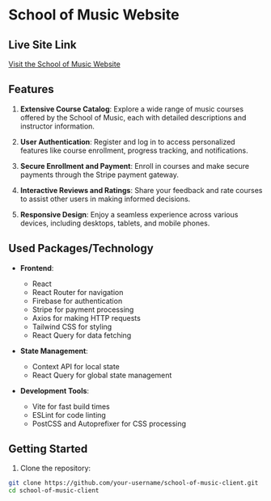 # School of Music Website

## Live Site Link
[Visit the School of Music Website](https://school-of-music-62ce9.web.app/)

## Features

1. **Extensive Course Catalog**: Explore a wide range of music courses offered by the School of Music, each with detailed descriptions and instructor information.

2. **User Authentication**: Register and log in to access personalized features like course enrollment, progress tracking, and notifications.

3. **Secure Enrollment and Payment**: Enroll in courses and make secure payments through the Stripe payment gateway.

4. **Interactive Reviews and Ratings**: Share your feedback and rate courses to assist other users in making informed decisions.

5. **Responsive Design**: Enjoy a seamless experience across various devices, including desktops, tablets, and mobile phones.

## Used Packages/Technology

- **Frontend**:
  - React
  - React Router for navigation
  - Firebase for authentication
  - Stripe for payment processing
  - Axios for making HTTP requests
  - Tailwind CSS for styling
  - React Query for data fetching

- **State Management**:
  - Context API for local state
  - React Query for global state management

- **Development Tools**:
  - Vite for fast build times
  - ESLint for code linting
  - PostCSS and Autoprefixer for CSS processing

## Getting Started

1. Clone the repository:

```bash
git clone https://github.com/your-username/school-of-music-client.git
cd school-of-music-client

